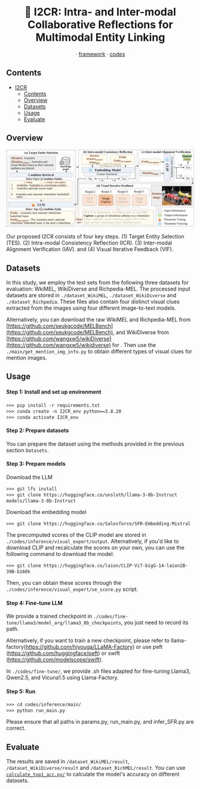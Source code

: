 <br />
<p align="center">
  <h1 align="center"> 🔭 I2CR: Intra- and Inter-modal Collaborative Reflections for Multimodal Entity Linking</h1>
<!--   <h3 align="center">SpatialMQA: A new benchmark dataset for spatial reasoning of MLLMs.</h3> -->
  
  <p align="center">  
<!--     <a href="https://arxiv.org/abs/2205.00363">arxiv</a> -->
    ·
    <a href="https://github.com/ziyan-xiaoyu/SpatialMQA/blob/master/figures/framework.png">framework</a>
    ·
    <a href="https://github.com/ziyan-xiaoyu/I2CR/blob/master/codes/inference/main/run_main.py">codes</a>
<!--     <a href="https://paperswithcode.com/sota/visual-reasoning-on-vsr">benchmark</a> -->
    
  </p>
</p>



## Contents
- [I2CR](#I2CR)
  - [Contents](#contents)
  - [Overview](#overview)
  - [Datasets](#datasets)
  - [Usage](#usage)
  - [Evaluate](#evaluate)

## Overview
<img src="/figures/framework.png"/>

Our proposed I2CR consists of four key steps. (1) Target Entity Selection (TES). (2) Intra-modal Consistency Reflection (ICR). (3) Inter-modal Alignment Verification (IAV). and (4) Visual Iterative Feedback (VIF).


## Datasets
In this study, we employ the test sets from the following three datasets for evaluation: WkiMEL, WikiDiverse and Richpedia-MEL.
The processed input datasets are stored in `./dataset_WikiMEL`, `./dataset_WikiDiverse` and `./dataset_Richpedia`. 
These files also contain four distinct visual clues extracted from the images using four different image-to-text models.

Alternatively, you can download the raw WikiMEL and Richpedia-MEL from [https://github.com/seukgcode/MELBench](https://github.com/seukgcode/MELBench), and WikiDiverse from [https://github.com/wangxw5/wikiDiverse](https://github.com/wangxw5/wikidiverse) for . Then use the `./main/get_mention_img_info.py` to obtain different types of visual clues for mention images.


## Usage
#### Step 1: Install and set up environment
```
>>> pip install -r requirements.txt
>>> conda create -n I2CR_env python==3.8.20
>>> conda activate I2CR_env
```

#### Step 2: Prepare datasets
You can prepare the dataset using the methods provided in the previous section `Datasets`.

#### Step 3: Prepare models
Download the LLM

```
>>> git lfs install
>>> git clone https://huggingface.co/unsloth/llama-3-8b-Instruct models/llama-3-8b-Instruct
```

Download the embedding model
```
>>> git clone https://huggingface.co/Salesforce/SFR-Embedding-Mistral
```

The precomputed scores of the CLIP model are stored in `./codes/inference/visual_expert/output`. 
Alternatively, if you'd like to download CLIP and recalculate the scores on your own, you can use the following command to download the model:
```
>>> git clone https://huggingface.co/laion/CLIP-ViT-bigG-14-laion2B-39B-b160k
```

Then, you can obtain these scores through the `./codes/inference/visual_expert/ve_score.py` script.

#### Step 4: Fine-tune LLM
We provide a trained checkpoint in `./codes/fine-tune/llama3/model_arg/llama3_8b_checkpoints`, you just need to record its path.

Alternatively, if you want to train a new checkpoint, please refer to llama-factory(https://github.com/hiyouga/LLaMA-Factory) or use peft (https://github.com/huggingface/peft) or swift (https://github.com/modelscope/swift).

In `./codes/fine-tune/`, we provide .sh files adapted for fine-tuning Llama3, Qwen2.5, and Vicuna1.5 using Llama-Factory.

#### Step 5: Run
```
>>> cd codes/inference/main/
>>> python run_main.py
```
Please ensure that all paths in params.py, run_main.py, and infer_SFR.py are correct.

## Evaluate
The results are saved in `/dataset_WikiMEL/result`, `/dataset_WikiDiverse/result` and `/dataset_RichMEL/result`.
You can use [`calculate_top1_acc.py/`](codes/inference/tool/calculate_top1_acc.py) to calculate the model's accuracy on different datasets.
